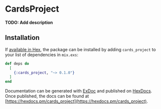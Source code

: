 # CardsProject

**TODO: Add description**

## Installation

If [available in Hex](https://hex.pm/docs/publish), the package can be installed
by adding `cards_project` to your list of dependencies in `mix.exs`:

```elixir
def deps do
  [
    {:cards_project, "~> 0.1.0"}
  ]
end
```

Documentation can be generated with [ExDoc](https://github.com/elixir-lang/ex_doc)
and published on [HexDocs](https://hexdocs.pm). Once published, the docs can
be found at [https://hexdocs.pm/cards_project](https://hexdocs.pm/cards_project).

